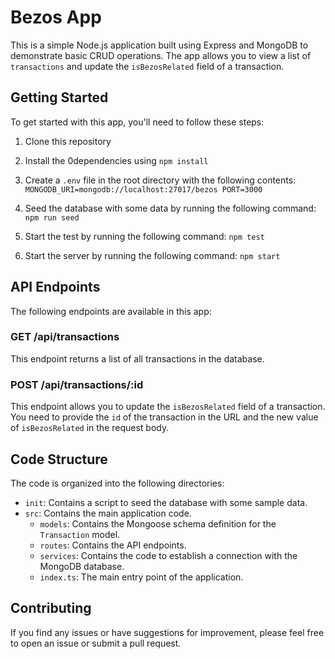 # Bezos App

This is a simple Node.js application built using Express and MongoDB to demonstrate basic CRUD operations. The app allows you to view a list of `transactions` and update the `isBezosRelated` field of a transaction.

## Getting Started

To get started with this app, you'll need to follow these steps:

1.  Clone this repository

2.  Install the 0dependencies using `npm install`

3.  Create a `.env` file in the root directory with the following contents:
    `MONGODB_URI=mongodb://localhost:27017/bezos
PORT=3000`
4.  Seed the database with some data by running the following command:
    `npm run seed`

5.  Start the test by running the following command:
    `npm test
`
6.   Start the server by running the following command:
    `npm start
`

## API Endpoints

The following endpoints are available in this app:

### GET /api/transactions

This endpoint returns a list of all transactions in the database.

### POST /api/transactions/:id

This endpoint allows you to update the `isBezosRelated` field of a transaction. You need to provide the `id` of the transaction in the URL and the new value of `isBezosRelated` in the request body.

## Code Structure

The code is organized into the following directories:

- `init`: Contains a script to seed the database with some sample data.
- `src`: Contains the main application code.
  - `models`: Contains the Mongoose schema definition for the `Transaction` model.
  - `routes`: Contains the API endpoints.
  - `services`: Contains the code to establish a connection with the MongoDB database.
  - `index.ts`: The main entry point of the application.

## Contributing

If you find any issues or have suggestions for improvement, please feel free to open an issue or submit a pull request.

</div>
